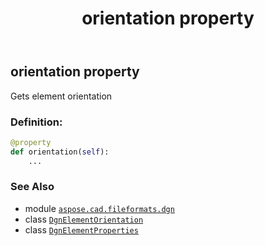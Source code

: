 ﻿---
title: orientation property
second_title: Aspose.CAD for Python via .NET API References
description: 
type: docs
weight: 110
url: /aspose.cad.fileformats.dgn/dgnelementproperties/orientation/
is_root: false
---

## orientation property


Gets element orientation
### Definition:
```python
@property
def orientation(self):
    ...
```

### See Also
* module [`aspose.cad.fileformats.dgn`](../../)
* class [`DgnElementOrientation`](/cad/python-net/aspose.cad.fileformats.dgn/dgnelementorientation)
* class [`DgnElementProperties`](/cad/python-net/aspose.cad.fileformats.dgn/dgnelementproperties)

